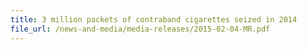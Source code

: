 ```yaml
---
title: 3 million packets of contraband cigarettes seized in 2014 
file_url: /news-and-media/media-releases/2015-02-04-MR.pdf
---
```

